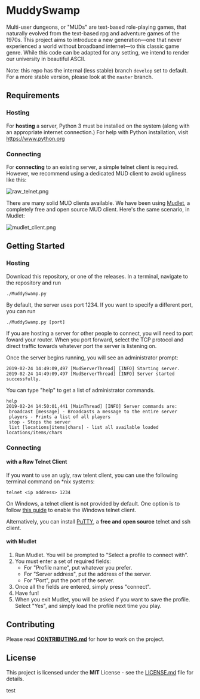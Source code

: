 ﻿# MuddySwamp

Multi-user dungeons, or "MUDs" are text-based role-playing games, that naturally evolved from the text-based rpg and adventure games of the 1970s.
This project aims to introduce a new generation—one that never experienced a world without broadband internet—to this classic game genre.
While this code can be adapted for any setting, we intend to render our university in beautiful ASCII. 

Note: this repo has the internal (less stable) branch `develop` set to default.
For a more stable version, please look at the `master` branch.

## Requirements

### Hosting
For **hosting** a server, Python 3 must be installed on the system (along with an appropriate internet connection.) For help with Python installation, visit <https://www.python.org>

### Connecting
For **connecting** to an existing server, a simple telnet client is required. However, we recommend using a dedicated MUD client to avoid ugliness like this:

![raw_telnet.png](images/raw_telnet.png)

There are many solid MUD clients available. 
We have been using [Mudlet](https://github.com/Mudlet/Mudlet), a completely free and open source MUD client.
Here's the same scenario, in Mudlet:

![mudlet_client.png](images/mudlet_client.png)

## Getting Started
### Hosting

Download this repository, or one of the releases. In a terminal, navigate to the repository and run

```
./MuddySwamp.py
```

By default, the server uses port 1234. If you want to specify a different port, you can run

```
./MuddySwamp.py [port]
```

If you are hosting a server for other people to connect, you will need to port foward your router. When you port forward, select the TCP protocol and direct traffic towards whatever port the server is listening on. 

Once the server begins running, you will see an administrator prompt:

```
2019-02-24 14:49:09,497 [MudServerThread] [INFO] Starting server.
2019-02-24 14:49:09,497 [MudServerThread] [INFO] Server started successfully.
```

You can type "help" to get a list of administrator commands.

```
help
2019-02-24 14:50:01,441 [MainThread] [INFO] Server commands are:
 broadcast [message] - Broadcasts a message to the entire server
 players - Prints a list of all players
 stop - Stops the server
 list [locations|items|chars] - list all available loaded locations/items/chars
```

### Connecting

#### with a Raw Telnet Client

If you want to use an ugly, raw telent client, you can use the following terminal command on *nix systems:

```
telnet <ip address> 1234
```

On Windows, a telnet client is not provided by default. One option is to follow [this guide](http://technet.microsoft.com/en-us/library/cc771275%28v=ws.10%29.aspx)
to enable the Windows telnet client.

Alternatively, you can install [PuTTY](https://putty.org/), a **free and open source** telnet and ssh client. 

#### with Mudlet
1. Run Mudlet. You will be prompted to "Select a profile to connect with". 
2. You must enter a set of required fields:
    - For "Profile name", put whatever you prefer.
    - For "Server address", put the address of the server.
    - For "Port", put the port of the server.
3. Once all the fields are entered, simply press "connect". 
4. Have fun!
5. When you exit Mudlet, you will be asked if you want to save the profile. Select "Yes", and simply load the profile next time you play.

## Contributing

Please read **[CONTRIBUTING.md](CONTRIBUTING.md)** for how to work on the project.

## License

This project is licensed under the **MIT** License - see the [LICENSE.md](LICENSE.md) file for details.

test
